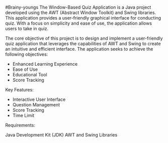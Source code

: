 #Brainy-youngs
The Window-Based Quiz Application is a Java project developed using the AWT (Abstract Window Toolkit) and Swing libraries. This application provides a user-friendly graphical interface for conducting quiz. With a focus on simplicity and ease of use, the application allows users to take in quiz.

The core objective of this project is to design and implement a user-friendly quiz application that leverages the capabilities of AWT and Swing to create an intuitive and efficient interface. The application seeks to achieve the following objectives:
- Enhanced Learning Experience
- Ease of Use
- Educational Tool
- Score Tracking

Key Features:
- Interactive User Interface
- Question Management
- Score Tracking
- Time Limit

Requirements:

Java Development Kit (JDK)
AWT and Swing Libraries
